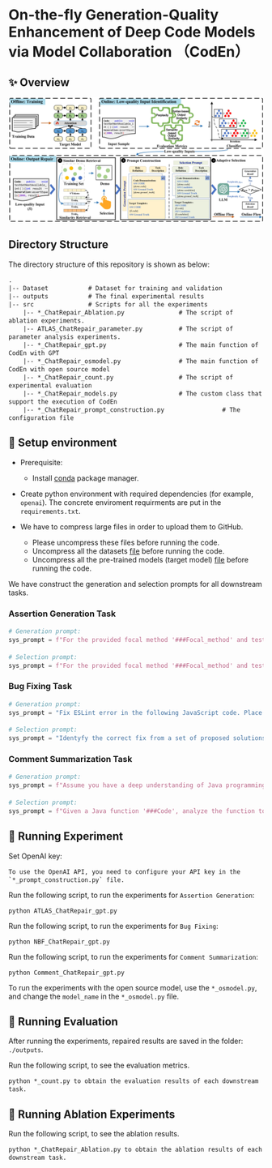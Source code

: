 # On-the-fly Generation-Quality Enhancement of Deep Code Models via Model Collaboration （CodEn）

## ✨ Overview
![framework of our method](figure/framework.jpg)

## Directory Structure

The directory structure of this repository is shown as below:

```
.
|-- Dataset           # Dataset for training and validation
|-- outputs           # The final experimental results
|-- src	              # Scripts for all the experiments
    |-- *_ChatRepair_Ablation.py	           # The script of ablation experiments.
    |-- ATLAS_ChatRepair_parameter.py	       # The script of parameter analysis experiments.
    |-- *_ChatRepair_gpt.py	                   # The main function of CodEn with GPT
    |-- *_ChatRepair_osmodel.py	               # The main function of CodEn with open source model
    |-- *_ChatRepair_count.py	               # The script of experimental evaluation
    |-- *_ChatRepair_models.py	               # The custom class that support the execution of CodEn
    |-- *_ChatRepair_prompt_construction.py	               # The configuration file       
```

## 🔨 Setup environment
- Prerequisite:
  - Install [conda](https://docs.conda.io/projects/conda/en/4.6.1/user-guide/install/macos.html) package manager. 

- Create python environment with required dependencies (for example, `openai`). The concrete enviroment requirments are put in the `requirements.txt`.

- We have to compress large files in order to upload them to GitHub.
  - Please uncompress these files before running the code.
  - Uncompress all the datasets [file](https://drive.google.com/file/d/1ie3RL0e0LwcPquo27f4S8pEy7nIYnP7L/view?usp=drive_link) before running the code.
  - Uncompress all the pre-trained models (target model) [file](https://drive.google.com/file/d/13hFcT3KhCOmvOK4jHHYuSbmwPM6oALvH/view?usp=drive_link) before running the code.

We have construct the generation and selection prompts for all downstream tasks.
### Assertion Generation Task
```python
# Generation prompt:
sys_prompt = f"For the provided focal method '###Focal_method' and test prefix '###Test_prefix', generate the corresponding assertion, based on semantic and syntactic correctness.\nPut the generated assertion between <Repair> </Repair> tags.\nLet's think step by step!"

# Selection prompt:
sys_prompt = f"For the provided focal method '###Focal_method' and test prefix '###Test_prefix', identify the most appropriate assertion from the given list '###Assertions', based on semantic and syntactic correctness.\nPut the chosen assertion between <Repair> </Repair> tags.\nLet's think step by step!"
```

### Bug Fixing Task
```python
# Generation prompt:
sys_prompt = "Fix ESLint error in the following JavaScript code. Place your generated solution between <Repair> and </Repair> tags"

# Selection prompt:
sys_prompt = "Identyfy the correct fix from a set of proposed solutions labeled ###Fix_Code to fix ESLint error in the following JavaScript code. Place your chosen solution between <Repair> and </Repair> tags."
```

### Comment Summarization Task

```python
# Generation prompt:
sys_prompt = f"Assume you have a deep understanding of Java programming language concepts such as loops, conditionals, functions, and data structures.\nGiven a Java function '###Code', generate a short comment in one sentence.\nPlace your generated comment between <Repair> </Repair> tags.\nLet's think step by step!"

# Selection prompt:
sys_prompt = f"Given a Java function '###Code', analyze the function to understand its functionality and then select the most appropriate and concise comment from the given comment list '###Comments'.\nPut the chosen comment between <Repair> </Repair> tags.\nLet's think step by step!"
```

## 🚀 Running Experiment

Set OpenAI key:
```
To use the OpenAI API, you need to configure your API key in the `*_prompt_construction.py` file.
```

Run the following script, to run the experiments for `Assertion Generation`:
```
python ATLAS_ChatRepair_gpt.py
```

Run the following script, to run the experiments for `Bug Fixing`:
```
python NBF_ChatRepair_gpt.py
```

Run the following script, to run the experiments for `Comment Summarization`:
```
python Comment_ChatRepair_gpt.py
```

To run the experiments with the open source model, use the `*_osmodel.py`, and change the `model_name` in the `*_osmodel.py` file.

## 🚀 Running Evaluation

After running the experiments, repaired results are saved in the folder: `./outputs`.

Run the following script, to see the evaluation metrics.

```
python *_count.py to obtain the evaluation results of each downstream task.
```

## 🚀 Running Ablation Experiments

Run the following script, to see the ablation results.

```
python *_ChatRepair_Ablation.py to obtain the ablation results of each downstream task.
```
